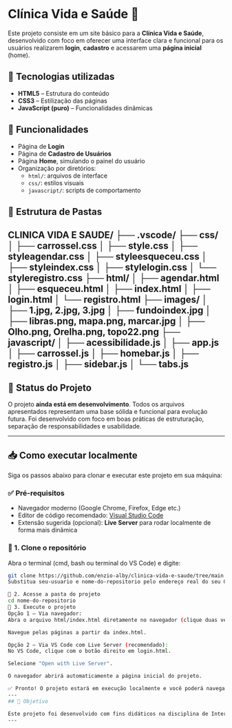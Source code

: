 # Clínica Vida e Saúde 🏥

Este projeto consiste em um site básico para a **Clínica Vida e Saúde**, desenvolvido com foco em oferecer uma interface clara e funcional para os usuários realizarem **login**, **cadastro** e acessarem uma **página inicial** (home).

## 🔧 Tecnologias utilizadas

- **HTML5** – Estrutura do conteúdo
- **CSS3** – Estilização das páginas
- **JavaScript (puro)** – Funcionalidades dinâmicas

## 📄 Funcionalidades

- Página de **Login**
- Página de **Cadastro de Usuários**
- Página **Home**, simulando o painel do usuário
- Organização por diretórios:
  - `html/`: arquivos de interface
  - `css/`: estilos visuais
  - `javascript/`: scripts de comportamento

## 📁 Estrutura de Pastas
CLINICA VIDA E SAUDE/
├── .vscode/
├── css/
│ ├── carrossel.css
│ ├── style.css
│ ├── styleagendar.css
│ ├── styleesqueceu.css
│ ├── styleindex.css
│ ├── stylelogin.css
│ └── styleregistro.css
├── html/
│ ├── agendar.html
│ ├── esqueceu.html
│ ├── index.html
│ ├── login.html
│ └── registro.html
├── images/
│ ├── 1.jpg, 2.jpg, 3.jpg
│ ├── fundoindex.jpg
│ ├── libras.png, mapa.png, marcar.jpg
│ ├── Olho.png, Orelha.png, topo22.png
├── javascript/
│ ├── acessibilidade.js
│ ├── app.js
│ ├── carrossel.js
│ ├── homebar.js
│ ├── registro.js
│ ├── sidebar.js
│ └── tabs.js
---

## 🚧 Status do Projeto

O projeto **ainda está em desenvolvimento**. Todos os arquivos apresentados representam uma base sólida e funcional para evolução futura. Foi desenvolvido com foco em boas práticas de estruturação, separação de responsabilidades e usabilidade.

---
## 📥 Como executar localmente

Siga os passos abaixo para clonar e executar este projeto em sua máquina:

### ✅ Pré-requisitos

- Navegador moderno (Google Chrome, Firefox, Edge etc.)
- Editor de código recomendado: [Visual Studio Code](https://code.visualstudio.com/)
- Extensão sugerida (opcional): **Live Server** para rodar localmente de forma mais dinâmica

### 🔽 1. Clone o repositório

Abra o terminal (cmd, bash ou terminal do VS Code) e digite:

```bash
git clone https://github.com/enzio-alby/clinica-vida-e-saude/tree/main
Substitua seu-usuario e nome-do-repositorio pelo endereço real do seu GitHub.

📂 2. Acesse a pasta do projeto
cd nome-do-repositorio
🚀 3. Execute o projeto
Opção 1 – Via navegador:
Abra o arquivo html/index.html diretamente no navegador (clique duas vezes ou use "Abrir com").

Navegue pelas páginas a partir da index.html.

Opção 2 – Via VS Code com Live Server (recomendado):
No VS Code, clique com o botão direito em login.html.

Selecione "Open with Live Server".

O navegador abrirá automaticamente a página inicial do projeto.

✅ Pronto! O projeto estará em execução localmente e você poderá navegar entre login, cadastro e demais páginas.
---
## 🎯 Objetivo

Este projeto foi desenvolvido com fins didáticos na disciplina de Interação Humano-Computador(IHC), com o objetivo de aplicar conceitos de usabilidade, design centrado no usuário e acessibilidade. Além disso, serviu como exercício prático para consolidar conhecimentos em desenvolvimento web front-end, utilizando HTML, CSS e JavaScript puro.
---
